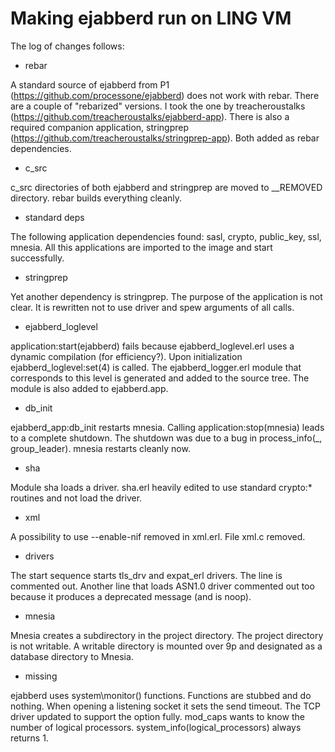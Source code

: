 
# Making ejabberd run on LING VM

The log of changes follows:

* rebar

A standard source of ejabberd from P1 (https://github.com/processone/ejabberd)
does not work with rebar. There are a couple of "rebarized" versions. I took the
one by treacheroustalks (https://github.com/treacheroustalks/ejabberd-app).
There is also a required companion application, stringprep
(https://github.com/treacheroustalks/stringprep-app). Both added as rebar
dependencies.

* c\_src

c\_src directories of both ejabberd and stringprep are moved to \_\_REMOVED
directory. rebar builds everything cleanly.

* standard deps

The following application dependencies found: sasl, crypto, public\_key, ssl,
mnesia. All this applications are imported to the image and start successfully.

* stringprep

Yet another dependency is stringprep. The purpose of the application is not
clear. It is rewritten not to use driver and spew arguments of all calls.

* ejabberd\_loglevel

application:start(ejabberd) fails because ejabberd\_loglevel.erl uses a dynamic
compilation (for efficiency?). Upon initialization ejabberd\_loglevel:set(4) is
called. The ejabberd\_logger.erl module that corresponds to this level is
generated and added to the source tree. The module is also added to
ejabberd.app.

* db\_init

ejabberd\_app:db\_init restarts mnesia. Calling application:stop(mnesia) leads
to a complete shutdown. The shutdown was due to a bug in process\_info(\_,
group\_leader). mnesia restarts cleanly now.

* sha

Module sha loads a driver. sha.erl heavily edited to use standard crypto:\*
routines and not load the driver.

* xml

A possibility to use --enable-nif removed in xml.erl. File xml.c removed.

* drivers

The start sequence starts tls\_drv and expat\_erl drivers. The line is
commented out. Another line that loads ASN1.0 driver commented out too because
it produces a deprecated message (and is noop).

* mnesia

Mnesia creates a subdirectory in the project directory. The project directory is
not writable. A writable directory is mounted over 9p and designated as a
database directory to Mnesia.

* missing

ejabberd uses system\monitor() functions. Functions are stubbed and do nothing.
When opening a listening socket it sets the send timeout. The TCP driver updated
to support the option fully. mod\_caps wants to know the number of logical
processors. system\_info(logical\_processors) always returns 1.

